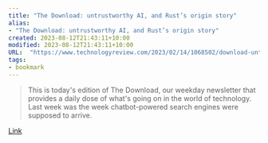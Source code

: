 ```yaml
---
title: "The Download: untrustworthy AI, and Rust’s origin story"
alias:
- "The Download: untrustworthy AI, and Rust’s origin story"
created: 2023-08-12T21:43:11+10:00
modified: 2023-08-12T21:43:11+10:00
URL:  "https://www.technologyreview.com/2023/02/14/1068502/download-untrustworthy-ai-rust-origin-story/"
tags:
- bookmark
---
```


> This is today's edition of The Download, our weekday newsletter that provides a daily dose of what's going on in the world of technology. Last week was the week chatbot-powered search engines were supposed to arrive.

[Link](https://www.technologyreview.com/2023/02/14/1068502/download-untrustworthy-ai-rust-origin-story/)